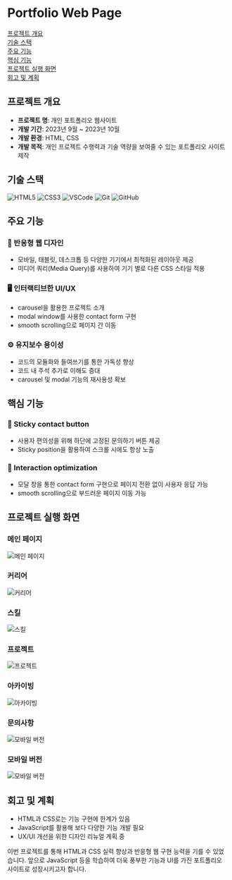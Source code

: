 # Portfolio Web Page

[프로젝트 개요](#프로젝트-개요)\
[기술 스택](#기술-스택)\
[주요 기능](#주요-기능)\
[핵심 기능](#핵심-기능)\
[프로젝트 실행 화면](#프로젝트-실행-화면)\
[회고 및 계획](#회고-및-계획)

## 프로젝트 개요

- **프로젝트 명**: 개인 포트폴리오 웹사이트
- **개발 기간**: 2023년 9월 ~ 2023년 10월
- **개발 환경**: HTML, CSS  
- **개발 목적**: 개인 프로젝트 수행력과 기술 역량을 보여줄 수 있는 포트폴리오 사이트 제작

## 기술 스택

![HTML5](https://img.shields.io/badge/HTML5-E34F26?style=flat-square&logo=HTML5&logoColor=white)
![CSS3](https://img.shields.io/badge/CSS3-1572B6?style=flat-square&logo=CSS3&logoColor=white)
![VSCode](https://img.shields.io/badge/VSCode-007ACC?style=flat-square&logo=Visual%20Studio%20Code&logoColor=white)
![Git](https://img.shields.io/badge/Git-F05032?style=flat-square&logo=Git&logoColor=white)
![GitHub](https://img.shields.io/badge/GitHub-181717?style=flat-square&logo=GitHub&logoColor=white)

## 주요 기능 

### 📐 반응형 웹 디자인

- 모바일, 태블릿, 데스크톱 등 다양한 기기에서 최적화된 레이아웃 제공
- 미디어 쿼리(Media Query)를 사용하여 기기 별로 다른 CSS 스타일 적용

### 🖥️ 인터랙티브한 UI/UX

- carousel을 활용한 프로젝트 소개  
- modal window를 사용한 contact form 구현
- smooth scrolling으로 페이지 간 이동

### ⚙️ 유지보수 용이성

- 코드의 모듈화와 들여쓰기를 통한 가독성 향상
- 코드 내 주석 추가로 이해도 증대
- carousel 및 modal 기능의 재사용성 확보

## 핵심 기능

### 📌 Sticky contact button  

- 사용자 편의성을 위해 하단에 고정된 문의하기 버튼 제공
- Sticky position을 활용하여 스크롤 시에도 항상 노출

### 💬 Interaction optimization

- 모달 창을 통한 contact form 구현으로 페이지 전환 없이 사용자 응답 가능
- smooth scrolling으로 부드러운 페이지 이동 가능

## 프로젝트 실행 화면
### 메인 페이지
![메인 페이지](mdImgs/img1.JPG)
### 커리어
![커리어](mdImgs/img2.JPG)
### 스킬
![스킬](mdImgs/img3.JPG)
### 프로젝트
![프로젝트](mdImgs/img4.JPG)
### 아카이빙
![아카이빙](mdImgs/img5.JPG)
### 문의사항
![모바일 버전](mdImgs/img6.JPG)
### 모바일 버전
![모바일 버전](mdImgs/mobile.JPG)

## 회고 및 계획

- HTML과 CSS로는 기능 구현에 한계가 있음  
- JavaScript를 활용해 보다 다양한 기능 개발 필요
- UX/UI 개선을 위한 디자인 리뉴얼 계획 중

이번 프로젝트를 통해 HTML과 CSS 실력 향상과 반응형 웹 구현 능력을 기를 수 있었습니다. 앞으로 JavaScript 등을 학습하여 더욱 풍부한 기능과 UI를 가진 포트폴리오 사이트로 성장시키고자 합니다.